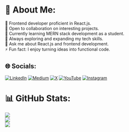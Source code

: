 # 💫 About Me:
🔭 Frontend developer proficient in React.js.<br>
👯 Open to collaboration on interesting projects.<br>
🤝 Currently learning MERN stack development as a student.<br>
🌱 Always exploring and expanding my tech skills.<br>
💬 Ask me about React.js and frontend development.<br>
⚡ Fun fact: I enjoy turning ideas into functional code.
<br>


## 🌐 Socials:
[![LinkedIn](https://img.shields.io/badge/LinkedIn-%230077B5.svg?logo=linkedin&logoColor=white)](https://linkedin.com/in/jamsheercp) [![Medium](https://img.shields.io/badge/Medium-12100E?logo=medium&logoColor=white)](https://medium.com/@jamshijass9895) [![X](https://img.shields.io/badge/X-black.svg?logo=X&logoColor=white)](https://x.com/Jamsheerbekal) [![YouTube](https://img.shields.io/badge/YouTube-%23FF0000.svg?logo=YouTube&logoColor=white)](https://youtube.com/@JHRCREATOR) [![Instagram](https://img.shields.io/badge/Instagram-%23E4405F.svg?logo=Instagram&logoColor=white)](https://instagram.com/jamxshii)

# 📊 GitHub Stats:
![](https://github-readme-stats.vercel.app/api?username=Jamshibkl&theme=radical&hide_border=false&include_all_commits=true&count_private=false)<br/>
![](https://github-readme-streak-stats.herokuapp.com/?user=Jamshibkl&theme=radical&hide_border=false)<br/>
![](https://github-readme-stats.vercel.app/api/top-langs/?username=Jamshibkl&theme=radical&hide_border=false&include_all_commits=true&count_private=false&layout=compact)
